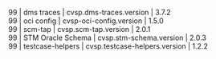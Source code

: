 99 | dms traces | cvsp.dms-traces.version | 3.7.2   
99 | oci config | cvsp-oci-config.version | 1.5.0  
99 | scm-tap | cvsp.scm-tap.version | 2.0.1  
99 | STM Oracle Schema | cvsp.stm-schema.version | 2.0.3  
99 | testcase-helpers | cvsp.testcase-helpers.version | 1.2.2  
